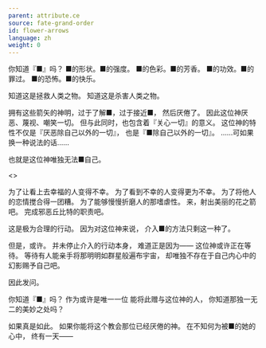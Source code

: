 ```yaml
---
parent: attribute.ce
source: fate-grand-order
id: flower-arrows
language: zh
weight: 0
---
```


你知道『■』吗？
■的形状。■的强度。
■的色彩。■的芳香。
■的功效。■的罪过。
■的恐怖。■的快乐。

知道这是拯救人类之物。
知道这是杀害人类之物。

拥有这些箭矢的神明，过于了解■，过于接近■，
然后厌倦了。
因此这位神厌恶、蔑视、嘲笑一切。
但与此同时，也包含着『关心一切』的意义。
这位神的特性不仅是『厌恶除自己以外的一切』，
也是『■除自己以外的一切』。
……可如果换一种说法的话……

也就是这位神唯独无法■自己。

<>

为了让看上去幸福的人变得不幸。
为了看到不幸的人变得更为不幸。
为了将他人的恋情搅合得一团糟。
为了能够慢慢折磨人的那嗜虐性。
来，射出美丽的花之箭吧。
完成邪恶丘比特的职责吧。

这是极为合理的行动。
因为对这位神来说，
介入■的方法只剩这一种了。

但是，或许。
并未停止介入的行动本身，
难道正是因为——
这位神或许正在等待。
等待有人能亲手将那明明如群星般遍布宇宙，
却唯独不存在于自己内心中的幻影赐予自己吧。

因此发问。

你知道『■』吗？
作为或许是唯一一位
能将此赠与这位神的人，
你知道那独一无二的美妙之处吗？

如果真是如此。
如果你能将这个教会那位已经厌倦的神。
在不知何为被■的她的心中，
终有一天——
